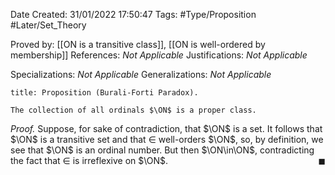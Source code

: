 <div class="topSpace"></div>

Date Created: 31/01/2022 17:50:47
Tags: #Type/Proposition #Later/Set_Theory

Proved by: [[ON is a transitive class]], [[ON is well-ordered by membership]]
References: _Not Applicable_
Justifications: _Not Applicable_

Specializations: _Not Applicable_
Generalizations: _Not Applicable_

``` ad-Proposition
title: Proposition (Burali-Forti Paradox).

The collection of all ordinals $\ON$ is a proper class.

```

<i>Proof.</i> Suppose, for sake of contradiction, that $\ON$ is a set. It follows that $\ON$ is a transitive set and that $\in$ well-orders $\ON$, so, by definition, we see that $\ON$ is an ordinal number. But then $\ON\in\ON$, contradicting the fact that $\in$ is irreflexive on $\ON$.<span style="float:right;">$\blacksquare$</span>
